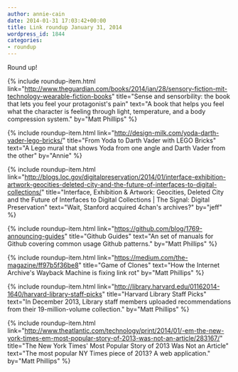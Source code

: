 ```yaml
---
author: annie-cain
date: 2014-01-31 17:03:42+00:00
title: Link roundup January 31, 2014
wordpress_id: 1844
categories:
- roundup
---
```


Round up!

{% include roundup-item.html
  link="http://www.theguardian.com/books/2014/jan/28/sensory-fiction-mit-technology-wearable-fiction-books"
  title="Sense and sensorbility: the book that lets you feel your protagonist's pain"
  text="A book that helps you feel what the character is feeling through light, temperature, and a body compression system."
  by="Matt Phillips"
%}

{% include roundup-item.html
  link="http://design-milk.com/yoda-darth-vader-lego-bricks/"
  title="From Yoda to Darth Vader with LEGO Bricks"
  text="A Lego mural that shows Yoda from one angle and Darth Vader from the other"
  by="Annie"
%}

{% include roundup-item.html
  link="http://blogs.loc.gov/digitalpreservation/2014/01/interface-exhibition-artwork-geocities-deleted-city-and-the-future-of-interfaces-to-digital-collections/"
  title="Interface, Exhibition & Artwork: Geocities, Deleted City and the Future of Interfaces to Digital Collections | The Signal: Digital Preservation"
  text="Wait, Stanford acquired 4chan's archives?"
  by="jeff"
%}

{% include roundup-item.html
  link="https://github.com/blog/1769-announcing-guides"
  title="Github Guides"
  text="An set of manuals for Github covering common usage Github patterns."
  by="Matt Phillips"
%}

{% include roundup-item.html
  link="https://medium.com/the-magazine/ff97b5f36be8"
  title="Game of Clones"
  text="How the Internet Archive's Wayback Machine is fixing link rot"
  by="Matt Phillips"
%}

{% include roundup-item.html
  link="http://library.harvard.edu/01162014-1640/harvard-library-staff-picks"
  title="Harvard Library Staff Picks"
  text="In December 2013, Library staff members uploaded recommendations from their 19-million-volume collection."
  by="Matt Phillips"
%}

{% include roundup-item.html
  link="http://www.theatlantic.com/technology/print/2014/01/-em-the-new-york-times-em-most-popular-story-of-2013-was-not-an-article/283167/"
  title="The New York Times' Most Popular Story of 2013 Was Not an Article"
  text="The most popular NY Times piece of 2013? A web application."
  by="Matt Phillips"
%}
